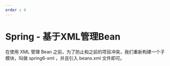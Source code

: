 ```yaml
---
order : 4
---
```


# Spring - 基于XML管理Bean

在使用 XML 管理 Bean 之前，为了防止和之前的项目冲突，我们重新构建一个子模块，叫做 spring6-xml ，并且引入 beans.xml 文件即可。

